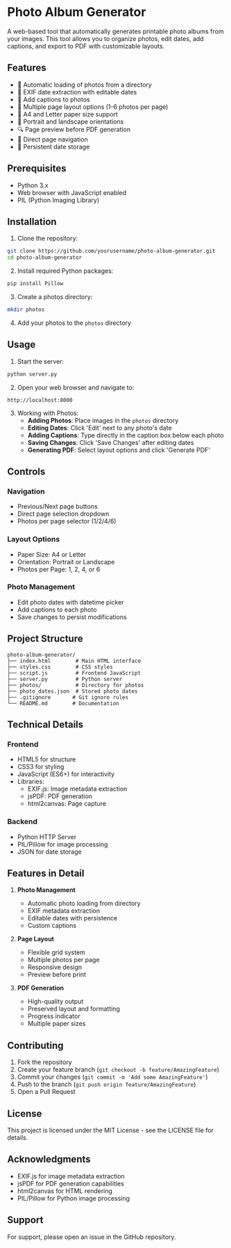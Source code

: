 # Photo Album Generator

A web-based tool that automatically generates printable photo albums from your images. This tool allows you to organize photos, edit dates, add captions, and export to PDF with customizable layouts.

## Features

- 📸 Automatic loading of photos from a directory
- 📅 EXIF date extraction with editable dates
- 📝 Add captions to photos
- 📄 Multiple page layout options (1-6 photos per page)
- 📏 A4 and Letter paper size support
- 🔄 Portrait and landscape orientations
- 🔍 Page preview before PDF generation
- 📖 Direct page navigation
- 💾 Persistent date storage

## Prerequisites

- Python 3.x
- Web browser with JavaScript enabled
- PIL (Python Imaging Library)

## Installation

1. Clone the repository:
```bash
git clone https://github.com/yourusername/photo-album-generator.git
cd photo-album-generator
```

2. Install required Python packages:
```bash
pip install Pillow
```

3. Create a photos directory:
```bash
mkdir photos
```

4. Add your photos to the `photos` directory

## Usage

1. Start the server:
```bash
python server.py
```

2. Open your web browser and navigate to:
```
http://localhost:8000
```

3. Working with Photos:
   - **Adding Photos**: Place images in the `photos` directory
   - **Editing Dates**: Click 'Edit' next to any photo's date
   - **Adding Captions**: Type directly in the caption box below each photo
   - **Saving Changes**: Click 'Save Changes' after editing dates
   - **Generating PDF**: Select layout options and click 'Generate PDF'

## Controls

### Navigation
- Previous/Next page buttons
- Direct page selection dropdown
- Photos per page selector (1/2/4/6)

### Layout Options
- Paper Size: A4 or Letter
- Orientation: Portrait or Landscape
- Photos per Page: 1, 2, 4, or 6

### Photo Management
- Edit photo dates with datetime picker
- Add captions to each photo
- Save changes to persist modifications

## Project Structure

```
photo-album-generator/
├── index.html        # Main HTML interface
├── styles.css        # CSS styles
├── script.js         # Frontend JavaScript
├── server.py         # Python server
├── photos/           # Directory for photos
├── photo_dates.json  # Stored photo dates
├── .gitignore       # Git ignore rules
└── README.md        # Documentation
```

## Technical Details

### Frontend
- HTML5 for structure
- CSS3 for styling
- JavaScript (ES6+) for interactivity
- Libraries:
  - EXIF.js: Image metadata extraction
  - jsPDF: PDF generation
  - html2canvas: Page capture

### Backend
- Python HTTP Server
- PIL/Pillow for image processing
- JSON for date storage

## Features in Detail

1. **Photo Management**
   - Automatic photo loading from directory
   - EXIF metadata extraction
   - Editable dates with persistence
   - Custom captions

2. **Page Layout**
   - Flexible grid system
   - Multiple photos per page
   - Responsive design
   - Preview before print

3. **PDF Generation**
   - High-quality output
   - Preserved layout and formatting
   - Progress indicator
   - Multiple paper sizes

## Contributing

1. Fork the repository
2. Create your feature branch (`git checkout -b feature/AmazingFeature`)
3. Commit your changes (`git commit -m 'Add some AmazingFeature'`)
4. Push to the branch (`git push origin feature/AmazingFeature`)
5. Open a Pull Request

## License

This project is licensed under the MIT License - see the LICENSE file for details.

## Acknowledgments

- EXIF.js for image metadata extraction
- jsPDF for PDF generation capabilities
- html2canvas for HTML rendering
- PIL/Pillow for Python image processing

## Support

For support, please open an issue in the GitHub repository.